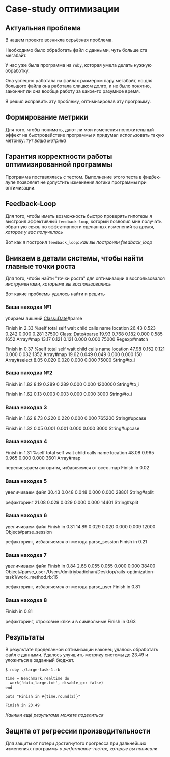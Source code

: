# Case-study оптимизации

## Актуальная проблема
В нашем проекте возникла серьёзная проблема.

Необходимо было обработать файл с данными, чуть больше ста мегабайт.

У нас уже была программа на `ruby`, которая умела делать нужную обработку.

Она успешно работала на файлах размером пару мегабайт, но для большого файла она работала слишком долго, и не было понятно, закончит ли она вообще работу за какое-то разумное время.

Я решил исправить эту проблему, оптимизировав эту программу.

## Формирование метрики
Для того, чтобы понимать, дают ли мои изменения положительный эффект на быстродействие программы я придумал использовать такую метрику: *тут ваша метрика*

## Гарантия корректности работы оптимизированной программы
Программа поставлялась с тестом. Выполнение этого теста в фидбек-лупе позволяет не допустить изменения логики программы при оптимизации.

## Feedback-Loop
Для того, чтобы иметь возможность быстро проверять гипотезы я выстроил эффективный `feedback-loop`, который позволил мне получать обратную связь по эффективности сделанных изменений за *время, которое у вас получилось*

Вот как я построил `feedback_loop`: *как вы построили feedback_loop*

## Вникаем в детали системы, чтобы найти главные точки роста
Для того, чтобы найти "точки роста" для оптимизации я воспользовался *инструментами, которыми вы воспользовались*

Вот какие проблемы удалось найти и решить

### Ваша находка №1

убираем лишний <Class::Date>#parse

Finish in 2.33
 %self      total      self      wait     child     calls  name                           location
 26.43      0.523     0.242     0.000     0.281    37500   <Class::Date>#parse
 19.93      0.768     0.182     0.000     0.585     1652   Array#map
 13.17      0.121     0.121     0.000     0.000    75000   Regexp#match

Finish in 0.37
 %self      total      self      wait     child     calls  name                           location
 47.98      0.152     0.121     0.000     0.032     1352   Array#map
 19.62      0.049     0.049     0.000     0.000      150   Array#select
 8.05      0.020     0.020     0.000     0.000    75000   String#to_i

### Ваша находка №2
Finish in 1.82
8.19      0.289     0.289     0.000     0.000  1200000   String#to_i

Finish in 1.62
0.13      0.003     0.003     0.000     0.000     3000   String#to_i

### Ваша находка 3
Finish in 1.62
  8.73      0.220     0.220     0.000     0.000   765200   String#upcase

Finish in 1.32
0.05      0.001     0.001     0.000     0.000     3000   String#upcase

### Ваша находка 4
Finish in 1.31
 %self      total      self      wait     child     calls  name                           location
 48.08      0.965     0.965     0.000     0.000     3601   Array#map

переписываем алгоритм, избавляемся от всех .map
Finish in 0.02

### Ваша находка 5
увеличиваем файл
 30.43      0.048     0.048     0.000     0.000    28801   String#split

рефакторинг
 21.08      0.029     0.029     0.000     0.000    14401   String#split

### Ваша находка 6
увеличиваем файл
Finish in 0.31
 14.89      0.029     0.020     0.000     0.009    12000   Object#parse_session

рефакторинг, избавляемся от метода parse_session
Finish in 0.21

### Ваша находка 7
увеличиваем файл
Finish in 0.84
  2.68      0.055     0.055     0.000     0.000    38400   Object#parse_user              /Users/dmitriybadichan/Desktop/rails-optimization-task1/work_method.rb:16

рефакторинг, избавляемся от метода parse_user
Finish in 0.81

### Ваша находка 8
Finish in 0.81

рефакторинг, строковые ключи в символьные
Finish in 0.63

## Результаты
В результате проделанной оптимизации наконец удалось обработать файл с данными.
Удалось улучшить метрику системы до 23.49 и уложиться в заданный бюджет.
```
$ ruby ./large-task-1.rb

time = Benchmark.realtime do
  work('data_large.txt', disable_gc: false)
end

puts "Finish in #{time.round(2)}"

Finish in 23.49
```

*Какими ещё результами можете поделиться*

## Защита от регрессии производительности
Для защиты от потери достигнутого прогресса при дальнейших изменениях программы *о performance-тестах, которые вы написали*
